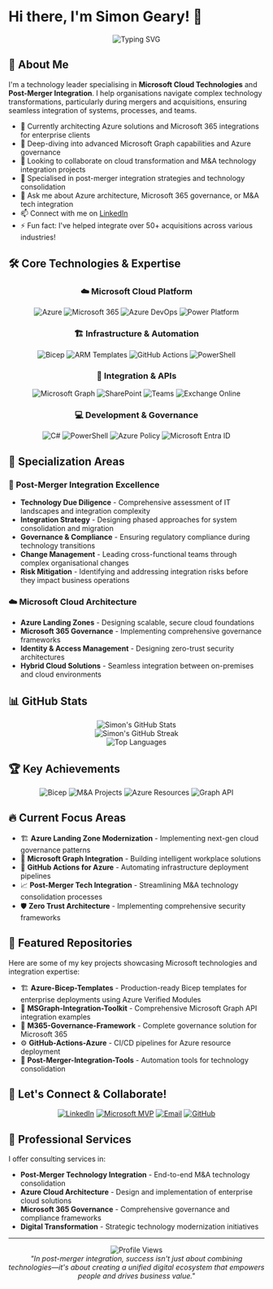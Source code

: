 # Hi there, I'm Simon Geary! 👋

<div align="center">
  <img src="https://readme-typing-svg.herokuapp.com?font=Fira+Code&pause=1000&color=0078D4&center=true&vCenter=true&width=600&lines=Welcome+to+my+GitHub+profile!;Azure+%26+Microsoft+365+Specialist;Post-Merger+Integration+Expert;Building+Cloud+Solutions+with+Impact!" alt="Typing SVG" />
</div>

## 🚀 About Me

I'm a technology leader specialising in **Microsoft Cloud Technologies** and **Post-Merger Integration**. I help organisations navigate complex technology transformations, particularly during mergers and acquisitions, ensuring seamless integration of systems, processes, and teams.

- 🔭 Currently architecting Azure solutions and Microsoft 365 integrations for enterprise clients
- 🌱 Deep-diving into advanced Microsoft Graph capabilities and Azure governance
- 👯 Looking to collaborate on cloud transformation and M&A technology integration projects  
- 💼 Specialised in post-merger integration strategies and technology consolidation
- 💬 Ask me about Azure architecture, Microsoft 365 governance, or M&A tech integration
- 📫 Connect with me on [LinkedIn](https://linkedin.com/in/simon-geary)
- ⚡ Fun fact: I've helped integrate over 50+ acquisitions across various industries!

## 🛠️ Core Technologies & Expertise

<div align="center">

### ☁️ Microsoft Cloud Platform
![Azure](https://img.shields.io/badge/-Microsoft%20Azure-0078D4?style=flat-square&logo=microsoft-azure&logoColor=white)
![Microsoft 365](https://img.shields.io/badge/-Microsoft%20365-0078D4?style=flat-square&logo=microsoft-office&logoColor=white)
![Azure DevOps](https://img.shields.io/badge/-Azure%20DevOps-0078D7?style=flat-square&logo=azure-devops&logoColor=white)
![Power Platform](https://img.shields.io/badge/-Power%20Platform-742774?style=flat-square&logo=microsoft&logoColor=white)

### 🏗️ Infrastructure & Automation
![Bicep](https://img.shields.io/badge/-Bicep-0078D4?style=flat-square&logo=microsoft-azure&logoColor=white)
![ARM Templates](https://img.shields.io/badge/-ARM%20Templates-0078D4?style=flat-square&logo=microsoft-azure&logoColor=white)
![GitHub Actions](https://img.shields.io/badge/-GitHub%20Actions-2088FF?style=flat-square&logo=github-actions&logoColor=white)
![PowerShell](https://img.shields.io/badge/-PowerShell-5391FE?style=flat-square&logo=powershell&logoColor=white)

### 🔗 Integration & APIs
![Microsoft Graph](https://img.shields.io/badge/-Microsoft%20Graph-0078D4?style=flat-square&logo=microsoft&logoColor=white)
![SharePoint](https://img.shields.io/badge/-SharePoint-0078D4?style=flat-square&logo=microsoft-sharepoint&logoColor=white)
![Teams](https://img.shields.io/badge/-Microsoft%20Teams-6264A7?style=flat-square&logo=microsoft-teams&logoColor=white)
![Exchange Online](https://img.shields.io/badge/-Exchange%20Online-0078D4?style=flat-square&logo=microsoft-outlook&logoColor=white)

### 💻 Development & Governance
![C#](https://img.shields.io/badge/-C%23-239120?style=flat-square&logo=c-sharp&logoColor=white)
![PowerShell](https://img.shields.io/badge/-PowerShell-5391FE?style=flat-square&logo=powershell&logoColor=white)
![Azure Policy](https://img.shields.io/badge/-Azure%20Policy-0078D4?style=flat-square&logo=microsoft-azure&logoColor=white)
![Microsoft Entra ID](https://img.shields.io/badge/-Microsoft%20Entra%20ID-0078D4?style=flat-square&logo=microsoft&logoColor=white)

</div>

## 🎯 Specialization Areas

### 🤝 Post-Merger Integration Excellence
- **Technology Due Diligence** - Comprehensive assessment of IT landscapes and integration complexity
- **Integration Strategy** - Designing phased approaches for system consolidation and migration
- **Governance & Compliance** - Ensuring regulatory compliance during technology transitions
- **Change Management** - Leading cross-functional teams through complex organisational changes
- **Risk Mitigation** - Identifying and addressing integration risks before they impact business operations

### ☁️ Microsoft Cloud Architecture
- **Azure Landing Zones** - Designing scalable, secure cloud foundations
- **Microsoft 365 Governance** - Implementing comprehensive governance frameworks
- **Identity & Access Management** - Designing zero-trust security architectures
- **Hybrid Cloud Solutions** - Seamless integration between on-premises and cloud environments

## 📊 GitHub Stats

<div align="center">
  <img src="https://github-readme-stats.vercel.app/api?username=simongeary&show_icons=true&theme=github_dark_dimmed&hide_border=true&count_private=true&bg_color=0d1117&title_color=0078D4&icon_color=0078D4" alt="Simon's GitHub Stats" />
</div>

<div align="center">
  <img src="https://github-readme-streak-stats.herokuapp.com/?user=simongeary&theme=github-dark-blue&hide_border=true&background=0D1117&stroke=0078D4&ring=0078D4&fire=0078D4&currStreakLabel=0078D4" alt="Simon's GitHub Streak" />
</div>

<div align="center">
  <img src="https://github-readme-stats.vercel.app/api/top-langs/?username=simongeary&layout=compact&theme=github_dark_dimmed&hide_border=true&bg_color=0d1117&title_color=0078D4" alt="Top Languages" />
</div>

## 🏆 Key Achievements

<div align="center">

![Bicep](https://img.shields.io/badge/Bicep%20Templates-50+-0078D4?style=for-the-badge&logo=microsoft-azure&logoColor=white)
![M&A Projects](https://img.shields.io/badge/M%26A%20Integrations-50+-742774?style=for-the-badge&logo=microsoft&logoColor=white)
![Azure Resources](https://img.shields.io/badge/Azure%20Resources%20Managed-1000+-0078D4?style=for-the-badge&logo=microsoft-azure&logoColor=white)
![Graph API](https://img.shields.io/badge/Graph%20API%20Integrations-25+-0078D4?style=for-the-badge&logo=microsoft&logoColor=white)

</div>

## 🔥 Current Focus Areas

- 🏗️ **Azure Landing Zone Modernization** - Implementing next-gen cloud governance patterns
- 🔄 **Microsoft Graph Integration** - Building intelligent workplace solutions
- 🤖 **GitHub Actions for Azure** - Automating infrastructure deployment pipelines
- 📈 **Post-Merger Tech Integration** - Streamlining M&A technology consolidation processes
- 🛡️ **Zero Trust Architecture** - Implementing comprehensive security frameworks

## 📝 Featured Repositories

Here are some of my key projects showcasing Microsoft technologies and integration expertise:

- 🏗️ **Azure-Bicep-Templates** - Production-ready Bicep templates for enterprise deployments using Azure Verified Modules
- 🔗 **MSGraph-Integration-Toolkit** - Comprehensive Microsoft Graph API integration examples
- 🚀 **M365-Governance-Framework** - Complete governance solution for Microsoft 365
- ⚙️ **GitHub-Actions-Azure** - CI/CD pipelines for Azure resource deployment
- 🔄 **Post-Merger-Integration-Tools** - Automation tools for technology consolidation

## 🤝 Let's Connect & Collaborate!

<div align="center">

[![LinkedIn](https://img.shields.io/badge/-LinkedIn-0077B5?style=for-the-badge&logo=linkedin&logoColor=white)](https://linkedin.com/in/simon-geary)
[![Microsoft MVP](https://img.shields.io/badge/-Microsoft%20Community-0078D4?style=for-the-badge&logo=microsoft&logoColor=white)](https://mvp.microsoft.com)
[![Email](https://img.shields.io/badge/-Email-0078D4?style=for-the-badge&logo=microsoft-outlook&logoColor=white)](mailto:simon@example.com)
[![GitHub](https://img.shields.io/badge/-Follow%20on%20GitHub-181717?style=for-the-badge&logo=github&logoColor=white)](https://github.com/simongeary)

</div>

## 💼 Professional Services

I offer consulting services in:
- **Post-Merger Technology Integration** - End-to-end M&A technology consolidation
- **Azure Cloud Architecture** - Design and implementation of enterprise cloud solutions  
- **Microsoft 365 Governance** - Comprehensive governance and compliance frameworks
- **Digital Transformation** - Strategic technology modernization initiatives

---

<div align="center">
  <img src="https://komarev.com/ghpvc/?username=simongeary&color=0078D4&style=flat-square&label=Profile+Views" alt="Profile Views" />
</div>

<div align="center">
  <i>"In post-merger integration, success isn't just about combining technologies—it's about creating a unified digital ecosystem that empowers people and drives business value."</i>
</div>
